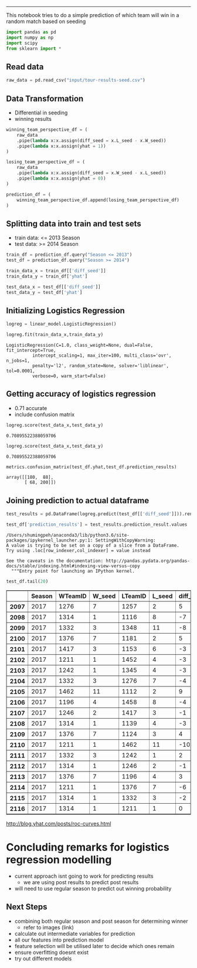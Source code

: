 
___
This notebook tries to do a simple prediction of which team will win in a random match based on seeding


```python
import pandas as pd
import numpy as np
import scipy
from sklearn import *
```

## Read data


```python
raw_data = pd.read_csv("input/tour-results-seed.csv")
```

## Data Transformation
- Differential in seeding
- winning results


```python
winning_team_perspective_df = (
    raw_data
    .pipe(lambda x:x.assign(diff_seed = x.L_seed - x.W_seed))
    .pipe(lambda x:x.assign(yhat = 1))
)
```


```python
losing_team_perspective_df = (
    raw_data
    .pipe(lambda x:x.assign(diff_seed = x.W_seed - x.L_seed))
    .pipe(lambda x:x.assign(yhat = 0))
)
```


```python
prediction_df = (
    winning_team_perspective_df.append(losing_team_perspective_df)
)
```

## Splitting data into train and test sets
- train data: <= 2013 Season
- test data: >= 2014 Season


```python
train_df = prediction_df.query("Season <= 2013")
test_df = prediction_df.query("Season >= 2014")
```


```python
train_data_x = train_df[['diff_seed']]
train_data_y = train_df['yhat']

test_data_x = test_df[['diff_seed']]
test_data_y = test_df['yhat']
```

## Initializing Logistics Regression


```python
logreg = linear_model.LogisticRegression()
```


```python
logreg.fit(train_data_x,train_data_y)
```




    LogisticRegression(C=1.0, class_weight=None, dual=False, fit_intercept=True,
              intercept_scaling=1, max_iter=100, multi_class='ovr', n_jobs=1,
              penalty='l2', random_state=None, solver='liblinear', tol=0.0001,
              verbose=0, warm_start=False)



## Getting accuracy of logistics regression
- 0.71 accurate
- include confusion matrix


```python
logreg.score(test_data_x,test_data_y)
```




    0.70895522388059706




```python
logreg.score(test_data_x,test_data_y)
```




    0.70895522388059706




```python
metrics.confusion_matrix(test_df.yhat,test_df.prediction_results)
```




    array([[180,  88],
           [ 68, 200]])



## Joining prediction to actual dataframe


```python
test_results = pd.DataFrame(logreg.predict(test_df[['diff_seed']])).rename(columns={0:"prediction_result"})
```


```python
test_df['prediction_results'] = test_results.prediction_result.values
```

    /Users/shumingpeh/anaconda3/lib/python3.6/site-packages/ipykernel_launcher.py:1: SettingWithCopyWarning: 
    A value is trying to be set on a copy of a slice from a DataFrame.
    Try using .loc[row_indexer,col_indexer] = value instead
    
    See the caveats in the documentation: http://pandas.pydata.org/pandas-docs/stable/indexing.html#indexing-view-versus-copy
      """Entry point for launching an IPython kernel.



```python
test_df.tail(20)
```




<div>
<style>
    .dataframe thead tr:only-child th {
        text-align: right;
    }

    .dataframe thead th {
        text-align: left;
    }

    .dataframe tbody tr th {
        vertical-align: top;
    }
</style>
<table border="1" class="dataframe">
  <thead>
    <tr style="text-align: right;">
      <th></th>
      <th>Season</th>
      <th>WTeamID</th>
      <th>W_seed</th>
      <th>LTeamID</th>
      <th>L_seed</th>
      <th>diff_seed</th>
      <th>yhat</th>
      <th>prediction_results</th>
    </tr>
  </thead>
  <tbody>
    <tr>
      <th>2097</th>
      <td>2017</td>
      <td>1276</td>
      <td>7</td>
      <td>1257</td>
      <td>2</td>
      <td>5</td>
      <td>0</td>
      <td>1</td>
    </tr>
    <tr>
      <th>2098</th>
      <td>2017</td>
      <td>1314</td>
      <td>1</td>
      <td>1116</td>
      <td>8</td>
      <td>-7</td>
      <td>0</td>
      <td>0</td>
    </tr>
    <tr>
      <th>2099</th>
      <td>2017</td>
      <td>1332</td>
      <td>3</td>
      <td>1348</td>
      <td>11</td>
      <td>-8</td>
      <td>0</td>
      <td>0</td>
    </tr>
    <tr>
      <th>2100</th>
      <td>2017</td>
      <td>1376</td>
      <td>7</td>
      <td>1181</td>
      <td>2</td>
      <td>5</td>
      <td>0</td>
      <td>1</td>
    </tr>
    <tr>
      <th>2101</th>
      <td>2017</td>
      <td>1417</td>
      <td>3</td>
      <td>1153</td>
      <td>6</td>
      <td>-3</td>
      <td>0</td>
      <td>0</td>
    </tr>
    <tr>
      <th>2102</th>
      <td>2017</td>
      <td>1211</td>
      <td>1</td>
      <td>1452</td>
      <td>4</td>
      <td>-3</td>
      <td>0</td>
      <td>0</td>
    </tr>
    <tr>
      <th>2103</th>
      <td>2017</td>
      <td>1242</td>
      <td>1</td>
      <td>1345</td>
      <td>4</td>
      <td>-3</td>
      <td>0</td>
      <td>0</td>
    </tr>
    <tr>
      <th>2104</th>
      <td>2017</td>
      <td>1332</td>
      <td>3</td>
      <td>1276</td>
      <td>7</td>
      <td>-4</td>
      <td>0</td>
      <td>0</td>
    </tr>
    <tr>
      <th>2105</th>
      <td>2017</td>
      <td>1462</td>
      <td>11</td>
      <td>1112</td>
      <td>2</td>
      <td>9</td>
      <td>0</td>
      <td>1</td>
    </tr>
    <tr>
      <th>2106</th>
      <td>2017</td>
      <td>1196</td>
      <td>4</td>
      <td>1458</td>
      <td>8</td>
      <td>-4</td>
      <td>0</td>
      <td>0</td>
    </tr>
    <tr>
      <th>2107</th>
      <td>2017</td>
      <td>1246</td>
      <td>2</td>
      <td>1417</td>
      <td>3</td>
      <td>-1</td>
      <td>0</td>
      <td>0</td>
    </tr>
    <tr>
      <th>2108</th>
      <td>2017</td>
      <td>1314</td>
      <td>1</td>
      <td>1139</td>
      <td>4</td>
      <td>-3</td>
      <td>0</td>
      <td>0</td>
    </tr>
    <tr>
      <th>2109</th>
      <td>2017</td>
      <td>1376</td>
      <td>7</td>
      <td>1124</td>
      <td>3</td>
      <td>4</td>
      <td>0</td>
      <td>1</td>
    </tr>
    <tr>
      <th>2110</th>
      <td>2017</td>
      <td>1211</td>
      <td>1</td>
      <td>1462</td>
      <td>11</td>
      <td>-10</td>
      <td>0</td>
      <td>0</td>
    </tr>
    <tr>
      <th>2111</th>
      <td>2017</td>
      <td>1332</td>
      <td>3</td>
      <td>1242</td>
      <td>1</td>
      <td>2</td>
      <td>0</td>
      <td>1</td>
    </tr>
    <tr>
      <th>2112</th>
      <td>2017</td>
      <td>1314</td>
      <td>1</td>
      <td>1246</td>
      <td>2</td>
      <td>-1</td>
      <td>0</td>
      <td>0</td>
    </tr>
    <tr>
      <th>2113</th>
      <td>2017</td>
      <td>1376</td>
      <td>7</td>
      <td>1196</td>
      <td>4</td>
      <td>3</td>
      <td>0</td>
      <td>1</td>
    </tr>
    <tr>
      <th>2114</th>
      <td>2017</td>
      <td>1211</td>
      <td>1</td>
      <td>1376</td>
      <td>7</td>
      <td>-6</td>
      <td>0</td>
      <td>0</td>
    </tr>
    <tr>
      <th>2115</th>
      <td>2017</td>
      <td>1314</td>
      <td>1</td>
      <td>1332</td>
      <td>3</td>
      <td>-2</td>
      <td>0</td>
      <td>0</td>
    </tr>
    <tr>
      <th>2116</th>
      <td>2017</td>
      <td>1314</td>
      <td>1</td>
      <td>1211</td>
      <td>1</td>
      <td>0</td>
      <td>0</td>
      <td>1</td>
    </tr>
  </tbody>
</table>
</div>



http://blog.yhat.com/posts/roc-curves.html

# Concluding remarks for logistics regression modelling
- current approach isnt going to work for predicting results
    - we are using post results to predict post results
- will need to use regular season to predict out winning probability

## Next Steps
- combining both regular season and post season for determining winner
    - refer to images (link)
- calculate out intermediate variables for prediction
- all our features into prediction model
- feature selection will be utilised later to decide which ones remain
- ensure overfitting doesnt exist
- try out different models
